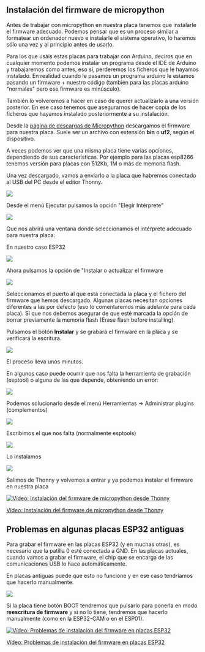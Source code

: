 ## Instalación del firmware de micropython

Antes de trabajar con micropython en nuestra placa tenemos que instalarle el firmware adecuado. Podemos pensar que es un proceso similar a formatear un ordenador nuevo e instalarle el sistema operativo, lo haremos sólo una vez y al principio antes de usarlo.

Para los que usáis estas placas para trabajar con  Arduino, deciros que en cualquier momento podemos instalar un programa desde el IDE de Arduino y trabajaremos como antes, eso sí, perderemos los ficheros que le hayamos instalado. En realidad cuando le pasamos un programa arduino le estamos pasando un firmware + nuestro código (también para las placas arduino "normales" pero ese firmware es minúsculo).

También lo volveremos a hacer en caso de querer actualizarlo a una versión posterior. En ese caso tenemos que asegurarnos de hacer copia de los ficheros que hayamos instalado posteriormente a su instalación.

Desde la [página de descargas de Micropython](https://micropython.org/download/) descargamos el firmware para nuestra placa. Suele ser un archivo con extensión **bin** o **uf2**, según el dispositivo.

A veces podemos ver que una misma placa tiene varias opciones, dependiendo de sus características. Por ejemplo para las placas esp8266 tenemos versión para placas con 512Kb, 1M o más de memoria flash.

Una vez descargado, vamos a enviarlo a la placa que habremos conectado al USB del PC desde el editor Thonny.

![](./images/thonny_Seleccionar_interprete.png)

Desde el menú Ejecutar pulsamos la opción "Elegir Intérprete"

![](./images/thonny_interpretes.png)

Que nos abrirá una ventana donde seleccionamos el intérprete adecuado para nuestra placa:

En nuestro caso ESP32

![](./images/thonny_seleccion_interprete.png)

Ahora pulsamos la opción de "Instalar o actualizar el firmware

![](./images/thonny_upload_micropython_firmware.png)

Seleccionamos el puerto al que está conectada la placa y el fichero del firmware que hemos descargado. Algunas placas necesitan opciones diferentes a las por defecto (eso lo comentaremos más adelante para cada placa). Sí que nos debemos asegurar de que esté marcada la opción de borrar previamente la memoria flash (Erase flash before installing).

Pulsamos el botón **Instalar** y se grabará el firmware en la placa y se verificará la escritura.

![](./images/thonny_uploading_micropython_firmware.png)

El proceso lleva unos minutos.

En algunos caso puede ocurrir que nos falta la herramienta de grabación (esptool) o alguna de las que depende, obteniendo un error:

![](./images/thonny_error_esptools.png)

Podemos solucionarlo desde el menú Herramientas -> Administrar plugins (complementos)

![](./images/thonny_Install_module.png)

Escribimos el que nos falta (normalmente esptools)

![](./images/thonny_instalacion_esptools.png)

Lo instalamos

![](./images/thonny_instalada_esptools.png)

Salimos de Thonny y volvemos a entrar y  ya podemos instalar el firmware en nuestra placa

[![Vídeo: Instalación del  firmware de micropython desde Thonny](https://img.youtube.com/vi/stet0c-Re_U/0.jpg)](https://drive.google.com/file/d/13jT3f-Rpg0B3hGgYMIPP_kP-4qlEFC0n/view?usp=sharing)


[Vídeo: Instalación del  firmware de micropython desde Thonny](https://drive.google.com/file/d/13jT3f-Rpg0B3hGgYMIPP_kP-4qlEFC0n/view?usp=sharing)

## Problemas en algunas placas ESP32 antiguas 

Para grabar el firmware en las placas ESP32 (y en muchas otras), es necesario que la patilla 0 esté conectada a GND. En las placas actuales, cuando vamos a grabar el firmware, el chip que se encarga de las comunicaciones USB lo hace automáticamente.

En placas antiguas puede que esto no funcione y en ese caso tendríamos que hacerlo manualmente. 

![](./images/firmware_error.png)

Si la placa tiene botón BOOT tendremos que pulsarlo para ponerla en modo __reescritura de firmware__ y si no lo tiene, tendremos que hacerlo manualmente (como en la ESP32-CAM o en el ESP01).

[![Vídeo: Problemas de instalación del firmware en placas ESP32](https://img.youtube.com/vi/1Jan6lEFBvI/0.jpg)](https://drive.google.com/file/d/1HHStVAFa3jCs8Swwp4uwmCaLqRHq5JmA/view?usp=sharing)

[Vídeo: Problemas de instalación del firmware en placas ESP32](https://drive.google.com/file/d/1HHStVAFa3jCs8Swwp4uwmCaLqRHq5JmA/view?usp=sharing)

